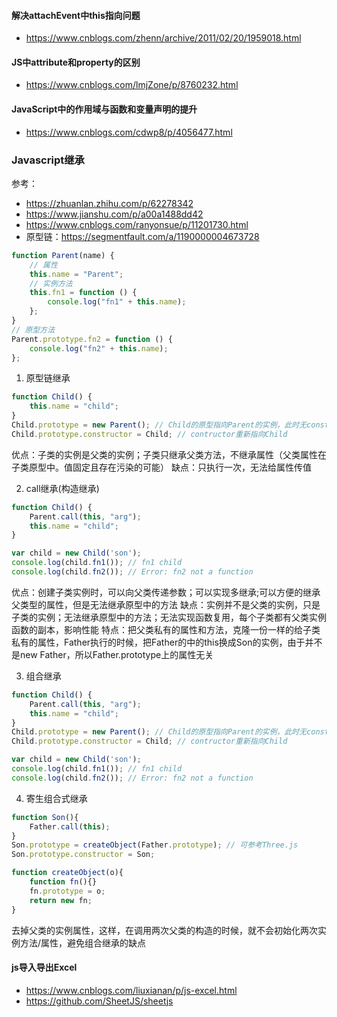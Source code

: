 #### 解决attachEvent中this指向问题
* https://www.cnblogs.com/zhenn/archive/2011/02/20/1959018.html

#### JS中attribute和property的区别
* https://www.cnblogs.com/lmjZone/p/8760232.html

#### JavaScript中的作用域与函数和变量声明的提升
* https://www.cnblogs.com/cdwp8/p/4056477.html


### Javascript继承
参考：
* https://zhuanlan.zhihu.com/p/62278342
* https://www.jianshu.com/p/a00a1488dd42
* https://www.cnblogs.com/ranyonsue/p/11201730.html
* 原型链：https://segmentfault.com/a/1190000004673728
```javascript
function Parent(name) {
    // 属性
    this.name = "Parent";
    // 实例方法
    this.fn1 = function () {
        console.log("fn1" + this.name);
    };
}
// 原型方法
Parent.prototype.fn2 = function () {
    console.log("fn2" + this.name);
};
```
1. 原型链继承
```javascript
function Child() {
    this.name = "child";
}
Child.prototype = new Parent(); // Child的原型指向Parent的实例，此时无constructor属性
Child.prototype.constructor = Child; // contructor重新指向Child
```
优点：子类的实例是父类的实例；子类只继承父类方法，不继承属性（父类属性在子类原型中。值固定且存在污染的可能）
缺点：只执行一次，无法给属性传值

2. call继承(构造继承)
```javascript
function Child() {
    Parent.call(this, "arg");
    this.name = "child";
}
```
```javascript
var child = new Child('son');
console.log(child.fn1()); // fn1 child
console.log(child.fn2()); // Error: fn2 not a function
```
优点：创建子类实例时，可以向父类传递参数；可以实现多继承;可以方便的继承父类型的属性，但是无法继承原型中的方法
缺点：实例并不是父类的实例，只是子类的实例；无法继承原型中的方法；无法实现函数复用，每个子类都有父类实例函数的副本，影响性能
特点：把父类私有的属性和方法，克隆一份一样的给子类私有的属性，Father执行的时候，把Father的中的this换成Son的实例，由于并不是new Father，所以Father.prototype上的属性无关

3. 组合继承
```javascript
function Child() {
    Parent.call(this, "arg");
    this.name = "child";
}
Child.prototype = new Parent(); // Child的原型指向Parent的实例，此时无constructor属性
Child.prototype.constructor = Child; // contructor重新指向Child
```
```javascript
var child = new Child('son');
console.log(child.fn1()); // fn1 child
console.log(child.fn2()); // Error: fn2 not a function
```

4. 寄生组合式继承
```javascript
function Son(){
    Father.call(this);
}
Son.prototype = createObject(Father.prototype); // 可参考Three.js
Son.prototype.constructor = Son;

function createObject(o){
    function fn(){}
    fn.prototype = o;
    return new fn;
}
```
去掉父类的实例属性，这样，在调用两次父类的构造的时候，就不会初始化两次实例方法/属性，避免组合继承的缺点

#### js导入导出Excel
* https://www.cnblogs.com/liuxianan/p/js-excel.html
* https://github.com/SheetJS/sheetjs
